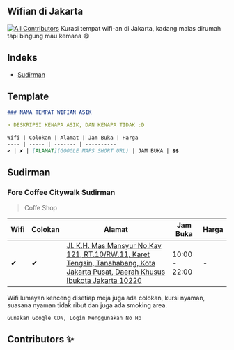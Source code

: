 ## Wifian di Jakarta
[![All Contributors](https://img.shields.io/badge/all_contributors-15-orange.svg?style=flat-square)](#contributors)
Kurasi tempat wifi-an di Jakarta, kadang malas dirumah tapi bingung mau kemana 😋

## Indeks

- [Sudirman](#sudirman)

## Template

```markdown
### NAMA TEMPAT WIFIAN ASIK

> DESKRIPSI KENAPA ASIK, DAN KENAPA TIDAK :D

Wifi | Colokan | Alamat | Jam Buka | Harga
---- | ----- | ------- | ----------
✔ | ✘ | [ALAMAT](GOOGLE MAPS SHORT URL) | JAM BUKA | 💲💲
```

## Sudirman
### Fore Coffee Citywalk Sudirman
> Coffe Shop 

Wifi | Colokan | Alamat | Jam Buka | Harga
--- | ------- | ------ | --------- | ----
✔ | ✔ | [Jl. K.H. Mas Mansyur No.Kav 121, RT.10/RW.11, Karet Tengsin, Tanahabang, Kota Jakarta Pusat, Daerah Khusus Ibukota Jakarta 10220](https://www.google.com/maps/dir/-6.254464,106.814197/fore+coffee+citywalk+sudirman/@-6.2315972,106.7978285,14z/data=!3m1!4b1!4m9!4m8!1m1!4e1!1m5!1m1!1s0x2e69f546d955a3bb:0xca6bef16d2f1ecc3!2m2!1d106.8183871!2d-6.2089143) | 10:00 - 22:00 | -

Wifi lumayan kenceng disetiap meja juga ada colokan, kursi nyaman, suasana nyaman tidak ribut dan juga ada smoking area.
```
Gunakan Google CDN, Login Menggunakan No Hp
```

## Contributors ✨
